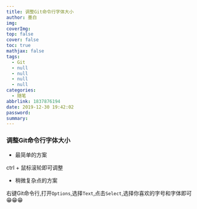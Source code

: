 ```yaml
---
title: 调整Git命令行字体大小
author: 墨白
img: 
coverImg: 
top: false
cover: false
toc: true
mathjax: false
tags:
  - Git
  - null
  - null
  - null
  - null
categories:
  - 随笔
abbrlink: 1837876194
date: 2019-12-30 19:42:02
password:
summary:
---
```


### 调整Git命令行字体大小

* 最简单的方案

ctrl + 鼠标滚轮即可调整

* 稍微复杂点的方案

右键Git命令行,打开`Options`,选择`Text`,点击`Select`,选择你喜欢的字号和字体即可:grin::grin::grin: